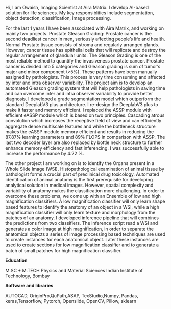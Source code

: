 
Hi, I am Owaish, Imaging Scientist at Aira Matrix. I develop AI-based solution for life sciences. My key responsiblities include segmentation, object detection, classification, image processing. 

For the last 1 years I have been associated with Aira Matrix, and working on mainly two projects. 
Prostate Gleason Grading: Prostate cancer is the second deadliest cancer in men, seriously affecting 
people’s life and health. Normal Prostate tissue consists of stroma and regularly arranged glands. 
However, cancer tissue has epithelial cells that will replicate and destroy the regular arrangement of 
glandular units. The Gleason Grading is one of the most reliable method to quantify the invasiveness
prostate cancer. Prostate cancer is divided into 5 categories and Gleason grading is sum of tumor’s
major and minor component (>5%). These patterns have been manually assigned by pathologists. This 
process is very time consuming and affected by inter and intra observer variability. The project aim is to 
develop an automated Gleason grading system that will help pathologists in saving time and can 
overcome inter and intra observer variability to provide better diagnosis. I developed a grade 
segmentation model which outperform the standard DeeplabV3 plus architecture. I re-design the 
DeeplabV3 plus to make it faster and memory efficient. I replaced the ASSP module with efficient eASSP 
module which is based on two principles. Cascading atrous convolution which increases the receptive 
field of view and can efficiently aggregate dense multiscale features and while the bottleneck structure 
makes the eASSP module memory efficient and results in reducing the 87.87% learning parameters and 
89% FLOPS in comparison with ASSP. The last two decoder layer are also replaced by bottle neck 
structure to further enhance memory efficiency and fast inferencing. I was successfully able to increase 
the performance by 4.22 %.

The other project I am working on is to identify the Organs present in a Whole Slide Image 
(WSI). Histopathological examination of animal tissue by pathologist forms a crucial part of preclinical 
drug toxicology. Automated identification of animal anatomy is the first prerequisite for developing 
analytical solution in medical images. However, spatial complexity and variability of anatomy makes the 
classification more challenging. In order to overcome these problems, we come up with an Ensemble of 
low and high magnification classifiers. A low magnification classifier will only learn shape based features
to identify the anatomy of an object in a WSI, while a high magnification classifier will only learn texture 
and morphology from the patches of an anatomy. I developed inference pipeline that will combines the 
predictions from two classifiers. The inference script read a WSI and generates a color image at high 
magnification, in order to separate the anatomical objects a series of image processing based 
techniques are used to create instances for each anatomical object. Later these instances are used to 
create sections for low magnification classifier and to generate a batch of small patches for high 
magnification classifier.



**Education**

M.SC + M.TECH
Physics and Material Sciences
Indian Institute of Technology, Bombay

**Software and libraries**


AUTOCAD, OriginPro,QuPath,ASAP,
TexStudio,Numpy, Pandas,
keras,Tensorflow,
Pytorch, Openslide, OpenCV, Pillow,
sklearn




